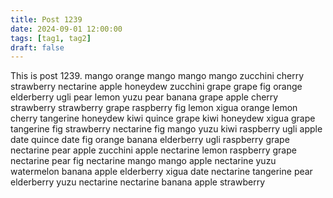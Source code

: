 ```yaml
---
title: Post 1239
date: 2024-09-01 12:00:00
tags: [tag1, tag2]
draft: false
---
```

This is post 1239.
mango
orange
mango
mango
mango
zucchini
cherry
strawberry
nectarine
apple
honeydew
zucchini
grape
grape
fig
orange
elderberry
ugli
pear
lemon
yuzu
pear
banana
grape
apple
cherry
strawberry
strawberry
grape
raspberry
fig
lemon
xigua
orange
lemon
cherry
tangerine
honeydew
kiwi
quince
grape
kiwi
honeydew
xigua
grape
tangerine
fig
strawberry
nectarine
fig
mango
yuzu
kiwi
raspberry
ugli
apple
date
quince
date
fig
orange
banana
elderberry
ugli
raspberry
grape
nectarine
pear
apple
zucchini
apple
nectarine
lemon
raspberry
grape
nectarine
pear
fig
nectarine
mango
mango
apple
nectarine
yuzu
watermelon
banana
apple
elderberry
xigua
date
nectarine
tangerine
pear
elderberry
yuzu
nectarine
nectarine
banana
apple
strawberry

